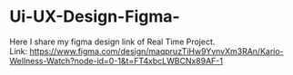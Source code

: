 # Ui-UX-Design-Figma-
Here I share my figma design link of Real Time Project.   
Link: https://www.figma.com/design/maqpruzTiHw9YvnvXm3RAn/Kario-Wellness-Watch?node-id=0-1&t=FT4xbcLWBCNx89AF-1
